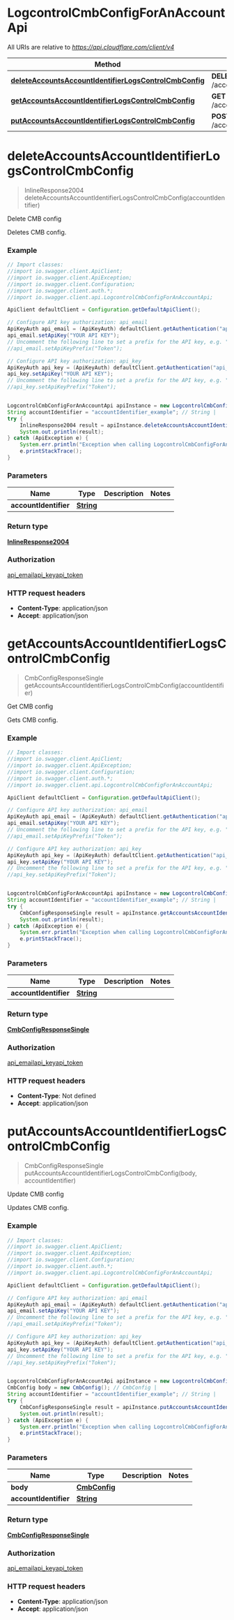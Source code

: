 # LogcontrolCmbConfigForAnAccountApi

All URIs are relative to *https://api.cloudflare.com/client/v4*

Method | HTTP request | Description
------------- | ------------- | -------------
[**deleteAccountsAccountIdentifierLogsControlCmbConfig**](LogcontrolCmbConfigForAnAccountApi.md#deleteAccountsAccountIdentifierLogsControlCmbConfig) | **DELETE** /accounts/{account_identifier}/logs/control/cmb/config | Delete CMB config
[**getAccountsAccountIdentifierLogsControlCmbConfig**](LogcontrolCmbConfigForAnAccountApi.md#getAccountsAccountIdentifierLogsControlCmbConfig) | **GET** /accounts/{account_identifier}/logs/control/cmb/config | Get CMB config
[**putAccountsAccountIdentifierLogsControlCmbConfig**](LogcontrolCmbConfigForAnAccountApi.md#putAccountsAccountIdentifierLogsControlCmbConfig) | **POST** /accounts/{account_identifier}/logs/control/cmb/config | Update CMB config

<a name="deleteAccountsAccountIdentifierLogsControlCmbConfig"></a>
# **deleteAccountsAccountIdentifierLogsControlCmbConfig**
> InlineResponse2004 deleteAccountsAccountIdentifierLogsControlCmbConfig(accountIdentifier)

Delete CMB config

Deletes CMB config.

### Example
```java
// Import classes:
//import io.swagger.client.ApiClient;
//import io.swagger.client.ApiException;
//import io.swagger.client.Configuration;
//import io.swagger.client.auth.*;
//import io.swagger.client.api.LogcontrolCmbConfigForAnAccountApi;

ApiClient defaultClient = Configuration.getDefaultApiClient();

// Configure API key authorization: api_email
ApiKeyAuth api_email = (ApiKeyAuth) defaultClient.getAuthentication("api_email");
api_email.setApiKey("YOUR API KEY");
// Uncomment the following line to set a prefix for the API key, e.g. "Token" (defaults to null)
//api_email.setApiKeyPrefix("Token");

// Configure API key authorization: api_key
ApiKeyAuth api_key = (ApiKeyAuth) defaultClient.getAuthentication("api_key");
api_key.setApiKey("YOUR API KEY");
// Uncomment the following line to set a prefix for the API key, e.g. "Token" (defaults to null)
//api_key.setApiKeyPrefix("Token");


LogcontrolCmbConfigForAnAccountApi apiInstance = new LogcontrolCmbConfigForAnAccountApi();
String accountIdentifier = "accountIdentifier_example"; // String | 
try {
    InlineResponse2004 result = apiInstance.deleteAccountsAccountIdentifierLogsControlCmbConfig(accountIdentifier);
    System.out.println(result);
} catch (ApiException e) {
    System.err.println("Exception when calling LogcontrolCmbConfigForAnAccountApi#deleteAccountsAccountIdentifierLogsControlCmbConfig");
    e.printStackTrace();
}
```

### Parameters

Name | Type | Description  | Notes
------------- | ------------- | ------------- | -------------
 **accountIdentifier** | [**String**](.md)|  |

### Return type

[**InlineResponse2004**](InlineResponse2004.md)

### Authorization

[api_email](../README.md#api_email)[api_key](../README.md#api_key)[api_token](../README.md#api_token)

### HTTP request headers

 - **Content-Type**: application/json
 - **Accept**: application/json

<a name="getAccountsAccountIdentifierLogsControlCmbConfig"></a>
# **getAccountsAccountIdentifierLogsControlCmbConfig**
> CmbConfigResponseSingle getAccountsAccountIdentifierLogsControlCmbConfig(accountIdentifier)

Get CMB config

Gets CMB config.

### Example
```java
// Import classes:
//import io.swagger.client.ApiClient;
//import io.swagger.client.ApiException;
//import io.swagger.client.Configuration;
//import io.swagger.client.auth.*;
//import io.swagger.client.api.LogcontrolCmbConfigForAnAccountApi;

ApiClient defaultClient = Configuration.getDefaultApiClient();

// Configure API key authorization: api_email
ApiKeyAuth api_email = (ApiKeyAuth) defaultClient.getAuthentication("api_email");
api_email.setApiKey("YOUR API KEY");
// Uncomment the following line to set a prefix for the API key, e.g. "Token" (defaults to null)
//api_email.setApiKeyPrefix("Token");

// Configure API key authorization: api_key
ApiKeyAuth api_key = (ApiKeyAuth) defaultClient.getAuthentication("api_key");
api_key.setApiKey("YOUR API KEY");
// Uncomment the following line to set a prefix for the API key, e.g. "Token" (defaults to null)
//api_key.setApiKeyPrefix("Token");


LogcontrolCmbConfigForAnAccountApi apiInstance = new LogcontrolCmbConfigForAnAccountApi();
String accountIdentifier = "accountIdentifier_example"; // String | 
try {
    CmbConfigResponseSingle result = apiInstance.getAccountsAccountIdentifierLogsControlCmbConfig(accountIdentifier);
    System.out.println(result);
} catch (ApiException e) {
    System.err.println("Exception when calling LogcontrolCmbConfigForAnAccountApi#getAccountsAccountIdentifierLogsControlCmbConfig");
    e.printStackTrace();
}
```

### Parameters

Name | Type | Description  | Notes
------------- | ------------- | ------------- | -------------
 **accountIdentifier** | [**String**](.md)|  |

### Return type

[**CmbConfigResponseSingle**](CmbConfigResponseSingle.md)

### Authorization

[api_email](../README.md#api_email)[api_key](../README.md#api_key)[api_token](../README.md#api_token)

### HTTP request headers

 - **Content-Type**: Not defined
 - **Accept**: application/json

<a name="putAccountsAccountIdentifierLogsControlCmbConfig"></a>
# **putAccountsAccountIdentifierLogsControlCmbConfig**
> CmbConfigResponseSingle putAccountsAccountIdentifierLogsControlCmbConfig(body, accountIdentifier)

Update CMB config

Updates CMB config.

### Example
```java
// Import classes:
//import io.swagger.client.ApiClient;
//import io.swagger.client.ApiException;
//import io.swagger.client.Configuration;
//import io.swagger.client.auth.*;
//import io.swagger.client.api.LogcontrolCmbConfigForAnAccountApi;

ApiClient defaultClient = Configuration.getDefaultApiClient();

// Configure API key authorization: api_email
ApiKeyAuth api_email = (ApiKeyAuth) defaultClient.getAuthentication("api_email");
api_email.setApiKey("YOUR API KEY");
// Uncomment the following line to set a prefix for the API key, e.g. "Token" (defaults to null)
//api_email.setApiKeyPrefix("Token");

// Configure API key authorization: api_key
ApiKeyAuth api_key = (ApiKeyAuth) defaultClient.getAuthentication("api_key");
api_key.setApiKey("YOUR API KEY");
// Uncomment the following line to set a prefix for the API key, e.g. "Token" (defaults to null)
//api_key.setApiKeyPrefix("Token");


LogcontrolCmbConfigForAnAccountApi apiInstance = new LogcontrolCmbConfigForAnAccountApi();
CmbConfig body = new CmbConfig(); // CmbConfig | 
String accountIdentifier = "accountIdentifier_example"; // String | 
try {
    CmbConfigResponseSingle result = apiInstance.putAccountsAccountIdentifierLogsControlCmbConfig(body, accountIdentifier);
    System.out.println(result);
} catch (ApiException e) {
    System.err.println("Exception when calling LogcontrolCmbConfigForAnAccountApi#putAccountsAccountIdentifierLogsControlCmbConfig");
    e.printStackTrace();
}
```

### Parameters

Name | Type | Description  | Notes
------------- | ------------- | ------------- | -------------
 **body** | [**CmbConfig**](CmbConfig.md)|  |
 **accountIdentifier** | [**String**](.md)|  |

### Return type

[**CmbConfigResponseSingle**](CmbConfigResponseSingle.md)

### Authorization

[api_email](../README.md#api_email)[api_key](../README.md#api_key)[api_token](../README.md#api_token)

### HTTP request headers

 - **Content-Type**: application/json
 - **Accept**: application/json

